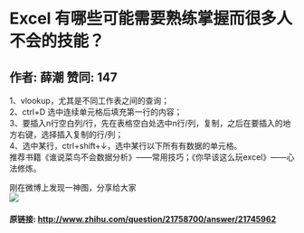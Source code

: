 # Excel 有哪些可能需要熟练掌握而很多人不会的技能？
## 作者: 薛潮  赞同: 147
1、vlookup，尤其是不同工作表之间的查询；  
2、ctrl+D 选中连续单元格后填充第一行的内容；  
3、要插入n行空白列/行，先在表格空白处选中n行/列，复制，之后在要插入的地方右键，选择插入复制的行/列；  
4、选中某行，ctrl+shift+↓，选中某行以下所有有数据的单元格。  
推荐书籍《谁说菜鸟不会数据分析》——常用技巧；《你早该这么玩excel》——心法修炼。  
  
刚在微博上发现一神图，分享给大家  
![](http://pic1.zhimg.com/8c13e51281fd3cec2054e428fa217ab9_b.jpg)

#### 原链接: http://www.zhihu.com/question/21758700/answer/21745962